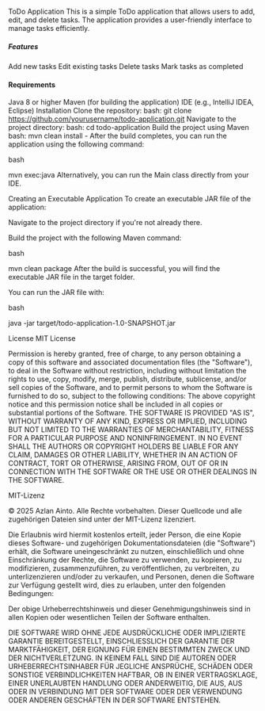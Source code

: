 ToDo Application
This is a simple ToDo application that allows users to add, edit, and delete tasks. 
The application provides a user-friendly interface to manage tasks efficiently.

##### Features #####
Add new tasks
Edit existing tasks
Delete tasks
Mark tasks as completed

#### Requirements #####
Java 8 or higher
Maven (for building the application)
IDE (e.g., IntelliJ IDEA, Eclipse)
Installation
Clone the repository:
bash: 
git clone https://github.com/yourusername/todo-application.git
Navigate to the project directory:
bash:
cd todo-application
Build the project using Maven
bash:
mvn clean install -
After the build completes, you can run the application using the following command:

bash

mvn exec:java
Alternatively, you can run the Main class directly from your IDE.

Creating an Executable Application
To create an executable JAR file of the application:

Navigate to the project directory if you're not already there.

Build the project with the following Maven command:

bash

mvn clean package
After the build is successful, you will find the executable JAR file in the target folder.

You can run the JAR file with:

bash

java -jar target/todo-application-1.0-SNAPSHOT.jar



License
MIT License

Permission is hereby granted, free of charge, to any person obtaining a copy of this software and associated documentation files (the "Software"), to deal in the Software without restriction, including without limitation the rights to use, copy, modify, merge, publish, distribute, sublicense, and/or sell copies of the Software, and to permit persons to whom the Software is furnished to do so, subject to the following conditions:
The above copyright notice and this permission notice shall be included in all copies or substantial portions of the Software.
THE SOFTWARE IS PROVIDED "AS IS", WITHOUT WARRANTY OF ANY KIND, EXPRESS OR IMPLIED, INCLUDING BUT NOT LIMITED TO THE WARRANTIES OF MERCHANTABILITY, FITNESS FOR A PARTICULAR PURPOSE AND NONINFRINGEMENT. IN NO EVENT SHALL THE AUTHORS OR COPYRIGHT HOLDERS BE LIABLE FOR ANY CLAIM, DAMAGES OR OTHER LIABILITY, WHETHER IN AN ACTION OF CONTRACT, TORT OR OTHERWISE, ARISING FROM, OUT OF OR IN CONNECTION WITH THE SOFTWARE OR THE USE OR OTHER DEALINGS IN THE SOFTWARE.




MIT-Lizenz

© 2025 Azlan Ainto. Alle Rechte vorbehalten. Dieser Quellcode und alle zugehörigen Dateien sind unter der MIT-Lizenz lizenziert.

Die Erlaubnis wird hiermit kostenlos erteilt, jeder Person, die eine Kopie dieses Software- und zugehörigen Dokumentationsdateien (die "Software") erhält, die Software uneingeschränkt zu nutzen, einschließlich und ohne Einschränkung der Rechte, die Software zu verwenden, zu kopieren, zu modifizieren, zusammenzuführen, zu veröffentlichen, zu verbreiten, zu unterlizenzieren und/oder zu verkaufen, und Personen, denen die Software zur Verfügung gestellt wird, dies zu erlauben, unter den folgenden Bedingungen:

Der obige Urheberrechtshinweis und dieser Genehmigungshinweis sind in allen Kopien oder wesentlichen Teilen der Software enthalten.

DIE SOFTWARE WIRD OHNE JEDE AUSDRÜCKLICHE ODER IMPLIZIERTE GARANTIE BEREITGESTELLT, EINSCHLIESSLICH DER GARANTIE DER MARKTFÄHIGKEIT, DER EIGNUNG FÜR EINEN BESTIMMTEN ZWECK UND DER NICHTVERLETZUNG. IN KEINEM FALL SIND DIE AUTOREN ODER URHEBERRECHTSINHABER FÜR JEGLICHE ANSPRÜCHE, SCHÄDEN ODER SONSTIGE VERBINDLICHKEITEN HAFTBAR, OB IN EINER VERTRAGSKLAGE, EINER UNERLAUBTEN HANDLUNG ODER ANDERWEITIG, DIE AUS, AUS ODER IN VERBINDUNG MIT DER SOFTWARE ODER DER VERWENDUNG ODER ANDEREN GESCHÄFTEN IN DER SOFTWARE ENTSTEHEN.
